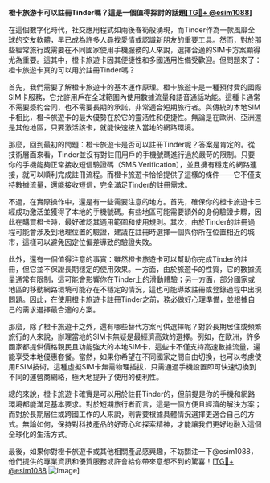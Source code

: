 **橙卡旅游卡可以註冊Tinder嗎？這是一個值得探討的話題[[TG💪+ @esim1088](https://t.me/s/esim1088)]**

在這個數字化時代，社交應用程式如雨後春筍般湧現，而Tinder作為一款風靡全球的交友軟體，早已成為許多人尋找愛情或認識新朋友的重要工具。然而，對於那些經常旅行或需要在不同國家使用手機服務的人來說，選擇合適的SIM卡方案顯得尤為重要。這其中，橙卡旅遊卡因其便捷性和多國通用性備受歡迎。但問題來了：橙卡旅遊卡真的可以用於註冊Tinder嗎？

首先，我們需要了解橙卡旅遊卡的基本運作原理。橙卡旅遊卡是一種預付費的國際SIM卡服務，它允許用戶在全球範圍內使用數據流量和語音通話功能。這種卡通常不需要簽約合同，也不需要長期的承諾，非常適合短期旅行者。與傳統的本地SIM卡相比，橙卡旅遊卡的最大優勢在於它的靈活性和便捷性。無論是在歐洲、亞洲還是其他地區，只要激活該卡，就能快速接入當地的網路環境。

那麼，回到最初的問題：橙卡旅遊卡是否可以註冊Tinder呢？答案是肯定的。從技術層面來看，Tinder並沒有對註冊用戶的手機號碼進行過於嚴苛的限制。只要你的手機能夠正常接收短信驗證碼（SMS Verification），並且擁有穩定的網路連接，就可以順利完成註冊流程。而橙卡旅遊卡恰恰提供了這樣的條件——它不僅支持數據流量，還能接收短信，完全滿足Tinder的註冊需求。

不過，在實際操作中，還是有一些需要注意的地方。首先，確保你的橙卡旅遊卡已經成功激活並獲得了本地的手機號碼。有些地區可能需要額外的身份驗證步驟，因此在購買橙卡時，最好確認其適用範圍和使用規則。其次，由於Tinder的註冊過程可能會涉及到地理位置的驗證，建議在註冊時選擇一個與你所在位置相近的城市，這樣可以避免因定位偏差導致的驗證失敗。

此外，還有一個值得注意的事實：雖然橙卡旅遊卡可以幫助你完成Tinder的註冊，但它並不保證長期穩定的使用效果。一方面，由於旅遊卡的性質，它的數據流量通常有限制，這可能會影響你在Tinder上的滑動體驗；另一方面，部分國家或地區的移動網路環境可能存在不穩定的情況，這也可能導致註冊或登錄過程中出現問題。因此，在使用橙卡旅遊卡註冊Tinder之前，務必做好心理準備，並根據自己的需求選擇最合適的方案。

那麼，除了橙卡旅遊卡之外，還有哪些替代方案可供選擇呢？對於長期居住或頻繁旅行的人來說，辦理當地的SIM卡無疑是最經濟高效的選擇。例如，在歐洲，許多國家都提供價格親民且功能強大的本地SIM卡，這些卡不僅支持高速數據流量，還能享受本地優惠套餐。當然，如果你希望在不同國家之間自由切換，也可以考慮使用ESIM技術。這種虛擬SIM卡無需物理插拔，只需通過手機設置即可快速切換到不同的運營商網絡，極大地提升了使用的便利性。

總的來說，橙卡旅遊卡確實是可以用於註冊Tinder的，但前提是你的手機和網路環境都能滿足基本要求。對於短期旅行者而言，這是一個方便且經濟的解決方案；而對於長期居住或跨國工作的人來說，則需要根據具體情況選擇更適合自己的方式。無論如何，保持對科技產品的好奇心和探索精神，才能讓我們更好地融入這個全球化的生活方式。

最後，如果你對橙卡旅遊卡或其他相關產品感興趣，不妨關注一下@esim1088，他們提供的專業資訊和優質服務或許會給你帶來意想不到的驚喜！[[TG💪+ @esim1088](https://t.me/s/esim1088) ![Image](https://i.postimg.cc/4NQfJmqS/Snipaste-2025-05-13-00-14-12.png)]